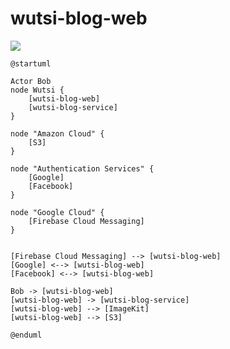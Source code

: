 # wutsi-blog-web
![](https://www.planttext.com/api/plantuml/img/TP4z2y8m48Rt-nM7UoPN4Jz04N5oS90EINh4O9k39bLG_E-chQrIssntx_FULnO-o2AKUGQmr84BNB42nodXgGpUuXCmllEz2eJAs8WxgGJ_ifwAczMKm0iQ-sIPomSxN6TSffEspd7wIvJXGYvOBOEDvB4fuJjuosooMB8EDbAJOhx--1kzrs5Z2rBIVz9u8E-biSxKFXYNKOZvm9xj43WRqk4xrWW0yPuuwEotwa7TGV_1Yjpbqj3UXZ6zEZGioANnQzy0)

```plantuml
@startuml

Actor Bob
node Wutsi {
    [wutsi-blog-web] 
    [wutsi-blog-service]
}

node "Amazon Cloud" {
    [S3]
}

node "Authentication Services" {
    [Google]
    [Facebook]
}

node "Google Cloud" {
    [Firebase Cloud Messaging]
}


[Firebase Cloud Messaging] --> [wutsi-blog-web] 
[Google] <--> [wutsi-blog-web]
[Facebook] <--> [wutsi-blog-web]

Bob -> [wutsi-blog-web]
[wutsi-blog-web] -> [wutsi-blog-service]
[wutsi-blog-web] --> [ImageKit]
[wutsi-blog-web] --> [S3]

@enduml
```

